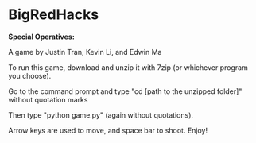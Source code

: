 # BigRedHacks

<b>Special Operatives:</b>

A game by Justin Tran, Kevin Li, and Edwin Ma

To run this game, download and unzip it with 7zip (or whichever program you choose).

Go to the command prompt and type "cd [path to the unzipped folder]" without quotation marks

Then type "python game.py" (again without quotations).

Arrow keys are used to move, and space bar to shoot.  Enjoy!

